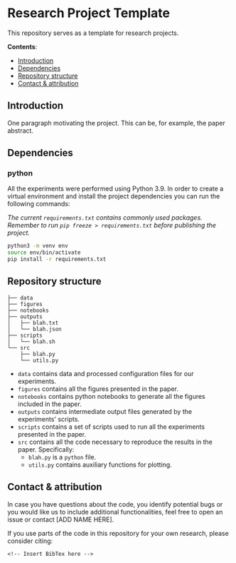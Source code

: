 # Research Project Template

This repository serves as a template for research projects.

__Contents__:
- [Introduction](#introduction)
- [Dependencies](#dependencies)
- [Repository structure](#repository-structure)
- [Contact & attribution](#contact--attribution)

## Introduction

<!-- placeholder for banner image -->
<!-- <div align="center">
  <img width="600" src="banner.png">
</div> -->

One paragraph motivating the project. This can be, for example, the paper abstract.

## Dependencies

### python
All the experiments were performed using Python 3.9. In order to create a virtual environment and install the project dependencies you can run the following commands:

*The current `requirements.txt` contains commonly used packages. Remember to run `pip freeze > requirements.txt` before publishing the project.*

```bash
python3 -m venv env
source env/bin/activate
pip install -r requirements.txt
```

## Repository structure

```
├── data
├── figures
├── notebooks
├── outputs
│   ├── blah.txt
│   └── blah.json
├── scripts
│   └── blah.sh
└── src
    ├── blah.py
    └── utils.py
```

- `data` contains data and processed configuration files for our experiments.
- `figures` contains all the figures presented in the paper.
- `notebooks` contains python notebooks to generate all the figures included in the paper.
- `outputs` contains intermediate output files generated by the experiments' scripts.
- `scripts` contains a set of scripts used to run all the experiments presented in the paper. 
- `src` contains all the code necessary to reproduce the results in the paper. Specifically:
  - `blah.py` is a `python` file.
  - `utils.py` contains auxiliary functions for plotting.

## Contact & attribution

In case you have questions about the code, you identify potential bugs or you would like us to include additional functionalities, feel free to open an issue or contact [ADD NAME HERE].

If you use parts of the code in this repository for your own research, please consider citing:

    <!-- Insert BibTex here -->
